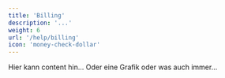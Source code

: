 ```yaml
---
title: 'Billing'
description: '...'
weight: 6
url: '/help/billing'
icon: 'money-check-dollar'
---
```


Hier kann content hin... Oder eine Grafik oder was auch immer...
